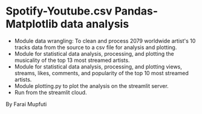# Spotify-Youtube.csv Pandas-Matplotlib data analysis
- Module data wrangling: To clean and process 2079 worldwide artist's 10 tracks data from the source to a csv file for analysis and plotting.
- Module for statistical data analysis, processing, and plotting the musicality of the top 13 most streamed artists.
- Module for statistical data analysis, processing, and plotting views, streams, likes, comments, and popularity of the top 10 most streamed artists.
- Module plotting.py to plot the analysis on the streamlit server.
- Run from the streamlit cloud.

By Farai Mupfuti
